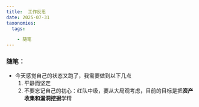 ```yaml
---
title:  工作反思
date: 2025-07-31 
taxonomies:
  tags:

    - 随笔	
---
```


### 随笔：

- 今天感觉自己的状态又跑了，我需要做到以下几点
  1. 平静而坚定
  2. 不要忘记自己的初心：红队中级，要从大局观考虑，目前的目标是把**资产收集和漏洞挖掘**学精

